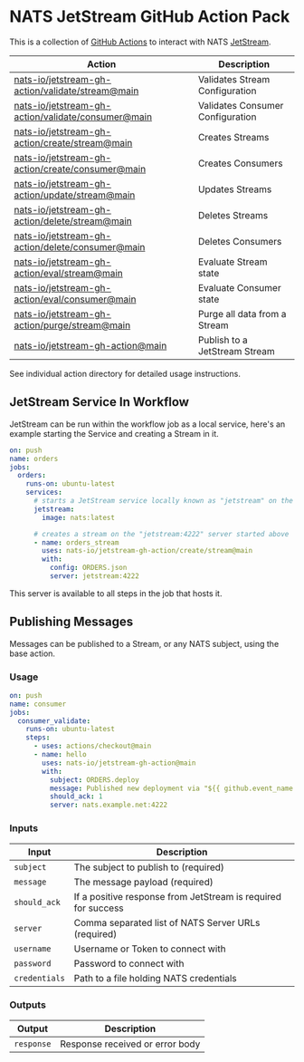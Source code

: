 # NATS JetStream GitHub Action Pack

This is a collection of [GitHub Actions](https://github.com/features/actions) to interact with NATS [JetStream](https://github.com/nats-io/jetstream#readme).

|Action|Description|
|------|-----------|
|[nats-io/jetstream-gh-action/validate/stream@main](https://github.com/nats-io/jetstream-gh-action/tree/main/validate/stream)|Validates Stream Configuration|
|[nats-io/jetstream-gh-action/validate/consumer@main](https://github.com/nats-io/jetstream-gh-action/tree/main/validate/consumer)|Validates Consumer Configuration|
|[nats-io/jetstream-gh-action/create/stream@main](https://github.com/nats-io/jetstream-gh-action/tree/main/create/stream)|Creates Streams|
|[nats-io/jetstream-gh-action/create/consumer@main](https://github.com/nats-io/jetstream-gh-action/tree/main/create/consumer)|Creates Consumers|
|[nats-io/jetstream-gh-action/update/stream@main](https://github.com/nats-io/jetstream-gh-action/tree/main/update/stream)|Updates Streams|
|[nats-io/jetstream-gh-action/delete/stream@main](https://github.com/nats-io/jetstream-gh-action/tree/main/delete/stream)|Deletes Streams|
|[nats-io/jetstream-gh-action/delete/consumer@main](https://github.com/nats-io/jetstream-gh-action/tree/main/delete/consumer)|Deletes Consumers|
|[nats-io/jetstream-gh-action/eval/stream@main](https://github.com/nats-io/jetstream-gh-action/tree/main/eval/stream)|Evaluate Stream state|
|[nats-io/jetstream-gh-action/eval/consumer@main](https://github.com/nats-io/jetstream-gh-action/tree/main/eval/consumer)|Evaluate Consumer state|
|[nats-io/jetstream-gh-action/purge/stream@main](https://github.com/nats-io/jetstream-gh-action/tree/main/purge/stream)|Purge all data from a Stream|
|[nats-io/jetstream-gh-action@main](https://github.com/nats-io/jetstream-gh-action/)|Publish to a JetStream Stream|

See individual action directory for detailed usage instructions.

## JetStream Service In Workflow

JetStream can be run within the workflow job as a local service, here's an example starting the Service and creating a Stream in it.

```yaml
on: push
name: orders
jobs:
  orders:
    runs-on: ubuntu-latest
    services:
      # starts a JetStream service locally known as "jetstream" on the network
      jetstream:
        image: nats:latest

      # creates a stream on the "jetstream:4222" server started above
      - name: orders_stream
        uses: nats-io/jetstream-gh-action/create/stream@main
        with:
          config: ORDERS.json
          server: jetstream:4222
```

This server is available to all steps in the job that hosts it.

## Publishing Messages

Messages can be published to a Stream, or any NATS subject, using the base action.

### Usage

```yaml
on: push
name: consumer
jobs:
  consumer_validate:
    runs-on: ubuntu-latest
    steps:
      - uses: actions/checkout@main
      - name: hello
        uses: nats-io/jetstream-gh-action@main
        with:
          subject: ORDERS.deploy
          message: Published new deployment via "${{ github.event_name }}" in "${{ github.repository }}"
          should_ack: 1
          server: nats.example.net:4222
```

### Inputs

|Input|Description|
|-----|-----------|
|`subject`|The subject to publish to (required)|
|`message`|The message payload (required)|
|`should_ack`|If a positive response from JetStream is required for success|
|`server`|Comma separated list of NATS Server URLs (required)|
|`username`|Username or Token to connect with|
|`password`|Password to connect with|
|`credentials`|Path to a file holding NATS credentials|

### Outputs

|Output|Description|
|------|-----------|
|`response`|Response received or error body|
